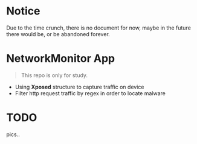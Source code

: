 # Notice
Due to the time crunch, there is no document for now, maybe in the future there would be, or be abandoned forever.
# NetworkMonitor App
> This repo is only for study. 
- Using **Xposed** structure to capture traffic on device
- Filter http request traffic by regex in order to locate malware

# TODO
pics..



